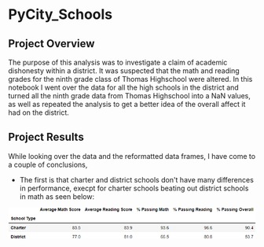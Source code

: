 # PyCity_Schools

## Project Overview
The purpose of this analysis was to investigate a claim of academic dishonesty within a district. It was suspected that the math and reading grades for the ninth grade class of Thomas Highschool were altered. In this notebook I went over the data for all the high schools in the district and turned all the ninth grade data from Thomas Highschool into a NaN values, as well as repeated the analysis to get a better idea of the overall affect it had on the district. 

## Project Results
While looking over the data and the reformatted data frames, I have come to a couple of conclusions,

* The first is that charter and district schools don't have many differences in performance, execpt for charter schools beating out district schools in math as seen below:

![school_type_summary](https://github.com/lrngdtascinc/PyCity_Schools/blob/0249598189ef532149271185407a06162933e39e/school_type_summary.png)
